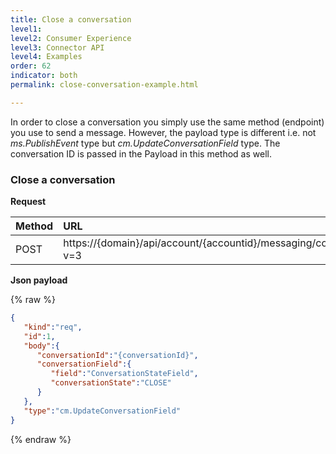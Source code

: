 ```yaml
---
title: Close a conversation
level1:
level2: Consumer Experience
level3: Connector API
level4: Examples
order: 62
indicator: both
permalink: close-conversation-example.html

---
```


In order to close a conversation you simply use the same method (endpoint) you use to send a message. However, the payload type is different i.e. not _ms.PublishEvent_ type but _cm.UpdateConversationField_ type. The conversation ID is passed in the Payload in this method as well.

### Close a conversation

**Request**

| Method | URL  |
| :--- | :--- |
| POST | https://{domain}/api/account/{accountid}/messaging/consumer/conversation/send?v=3 |

**Json payload**

{% raw %}
```json
{  
   "kind":"req",
   "id":1,
   "body":{  
      "conversationId":"{conversationId}",
      "conversationField":{  
         "field":"ConversationStateField",
         "conversationState":"CLOSE"
      }
   },
   "type":"cm.UpdateConversationField"
}
```
{% endraw %}
